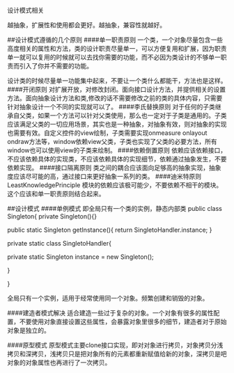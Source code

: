 设计模式相关

越抽象，扩展性和使用都会更好。越抽象，兼容性就越好。


##设计模式遵循的几个原则
####单一职责原则
一个类，一个对象尽量包含一些高度相关的属性和方法，类的设计职责尽量单一，可以方便复用和扩展，因为职责单一就可以复用的时候就可以去找你需要的功能，而不必因为类设计的不够单一职责而引入了你并不需要的功能。

设计类的时候尽量单一功能集中起来，不要让一个类什么都能干，方法也是这样。
####开闭原则
对扩展开放，对修改封闭。面向接口设计方法，并提供相关的设置方法。面向抽象设计方法和类,修改的话不需要修改之前的类的具体内容，只需要针对抽象设计一个不同的实现就可以了。
####李氏替换原则
对于任何的子类继承自父类，如果一个方法可以针对父类使用，那么也一定对于子类是通用的。子类应该满足父类的一切应用场景，其实也是一种抽象，对抽象有效，则对抽象的实现也需要有效。自定义控件的view绘制，子类需要实现onmeasure  onlayout  ondraw方法等，window依赖view父类，子类也实现了父类的必要方法，所有window也可以使用view的子类来绘制。
####依赖倒置原则
依赖应该依赖接口，不应该依赖具体的实现类，不应该依赖具体的实现细节，依赖通过抽象发生，不要依赖实现。
####接口隔离原则
类之间的耦合应该面向足够高的抽象实现，抽象度应该尽可能的高，通过接口来更好抽象一系列的类。
####迪米特原则
LeastKnowledgePrinciple 模块的依赖应该极可能少，不要依赖不相干的模块。这个应该和单一职责原则结合起来。


##设计模式
####单例模式
即全局只有一个类的实例，静态内部类
public class Singleton{
private Singleton(){}

public static Singleton getInstance(){
return SingletoHandler.instance;
}

private static class SingletoHandler{

private static Singleton instance = new Singleton();

}

}

全局只有一个实例，适用于经常使用同一个对象。频繁创建和销毁的对象。

####建造者模式解决
适合建造一些过于复杂的对象。一个对象有很多的属性配置，不要使用对象直接设置这些属性，会暴露对象里很多的细节，建造者对于原始对象是独立的。

####原型模式
原型模式主要clone接口实现，即对对象进行拷贝，对象拷贝分浅拷贝和深拷贝，浅拷贝只是把对象所有的元素都重新赋值给新的对象，深拷贝是吧对象的对象属性也再进行了一次拷贝。